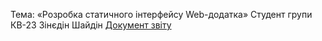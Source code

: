 Тема: «Розробка статичного інтерфейсу Web-додатка» Cтудент групи КВ-23 Зінєдін Шайдін
[Документ звіту](#https://docs.google.com/document/d/1n57n-nVW2R8oezGTtmo9r7jKO5tEz4myPu26K2F0POE/edit?hl=ru&tab=t.0)

